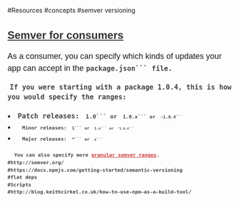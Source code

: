 #Resources
#concepts
#semver versioning
<h2 id="semver-for-consumers" class="deep-link" style="box-sizing: border-box; font-size: 24px; color: rgb(51, 51, 51); font-family: 'Source Sans Pro', 'Lucida Grande', sans-serif; line-height: normal;"><a href="https://docs.npmjs.com/getting-started/semantic-versioning#semver-for-consumers" style="box-sizing: border-box; color: rgb(51, 51, 51);">Semver for consumers</a></h2><p style="box-sizing: border-box; line-height: 1.5; font-family: 'Source Sans Pro', 'Lucida Grande', sans-serif; font-size: 18px;">As a consumer, you can specify which kinds of updates your app can accept in the<code style="box-sizing: border-box; color: rgb(68, 68, 68); margin: 0px 5px; font-weight: bold;">package.json```&nbsp;file.<p style="box-sizing: border-box; line-height: 1.5; font-family: 'Source Sans Pro', 'Lucida Grande', sans-serif; font-size: 18px;">If you were starting with a package 1.0.4, this is how you would specify the ranges:<ul style="box-sizing: border-box; margin-bottom: 0px; margin-left: 0px; padding-left: 18px; font-family: 'Source Sans Pro', 'Lucida Grande', sans-serif; font-size: 18px; line-height: normal;"><li style="box-sizing: border-box; padding: 2px 0px;">Patch releases:&nbsp;<code style="box-sizing: border-box; color: rgb(68, 68, 68); margin: 0px 5px; font-weight: bold;">1.0```&nbsp;or&nbsp;<code style="box-sizing: border-box; color: rgb(68, 68, 68); margin: 0px 5px; font-weight: bold;">1.0.x```&nbsp;or&nbsp;<code style="box-sizing: border-box; color: rgb(68, 68, 68); margin: 0px 5px; font-weight: bold;">~1.0.4```</li><li style="box-sizing: border-box; padding: 2px 0px;">Minor releases:&nbsp;<code style="box-sizing: border-box; color: rgb(68, 68, 68); margin: 0px 5px; font-weight: bold;">1```&nbsp;or&nbsp;<code style="box-sizing: border-box; color: rgb(68, 68, 68); margin: 0px 5px; font-weight: bold;">1.x```&nbsp;or&nbsp;<code style="box-sizing: border-box; color: rgb(68, 68, 68); margin: 0px 5px; font-weight: bold;">^1.0.4```</li><li style="box-sizing: border-box; padding: 2px 0px;">Major releases:&nbsp;<code style="box-sizing: border-box; color: rgb(68, 68, 68); margin: 0px 5px; font-weight: bold;">*```&nbsp;or&nbsp;<code style="box-sizing: border-box; color: rgb(68, 68, 68); margin: 0px 5px; font-weight: bold;">x```</li></ul><p style="box-sizing: border-box; line-height: 1.5; font-family: 'Source Sans Pro', 'Lucida Grande', sans-serif; font-size: 18px;">You can also specify more&nbsp;<a href="https://docs.npmjs.com/misc/semver" style="box-sizing: border-box; color: rgb(203, 56, 55);">granular semver ranges</a>.
#http://semver.org/
#https://docs.npmjs.com/getting-started/semantic-versioning
#flat deps
#Scripts
#http://blog.keithcirkel.co.uk/how-to-use-npm-as-a-build-tool/
